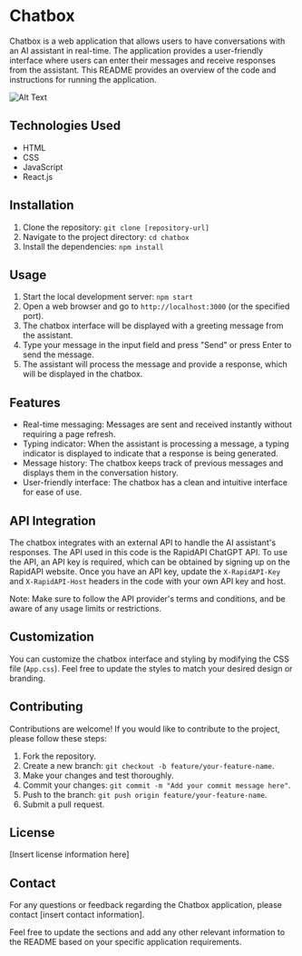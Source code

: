 # Chatbox

Chatbox is a web application that allows users to have conversations with an AI assistant in real-time. The application provides a user-friendly interface where users can enter their messages and receive responses from the assistant. This README provides an overview of the code and instructions for running the application.

![Alt Text](https://i.ibb.co/wrw0QmR/Screen-Shot-2023-05-15-at-5-56-22-PM.png)


## Technologies Used

- HTML
- CSS
- JavaScript
- React.js

## Installation

1. Clone the repository: `git clone [repository-url]`
2. Navigate to the project directory: `cd chatbox`
3. Install the dependencies: `npm install`

## Usage

1. Start the local development server: `npm start`
2. Open a web browser and go to `http://localhost:3000` (or the specified port).
3. The chatbox interface will be displayed with a greeting message from the assistant.
4. Type your message in the input field and press "Send" or press Enter to send the message.
5. The assistant will process the message and provide a response, which will be displayed in the chatbox.

## Features

- Real-time messaging: Messages are sent and received instantly without requiring a page refresh.
- Typing indicator: When the assistant is processing a message, a typing indicator is displayed to indicate that a response is being generated.
- Message history: The chatbox keeps track of previous messages and displays them in the conversation history.
- User-friendly interface: The chatbox has a clean and intuitive interface for ease of use.

## API Integration

The chatbox integrates with an external API to handle the AI assistant's responses. The API used in this code is the RapidAPI ChatGPT API. To use the API, an API key is required, which can be obtained by signing up on the RapidAPI website. Once you have an API key, update the `X-RapidAPI-Key` and `X-RapidAPI-Host` headers in the code with your own API key and host.

Note: Make sure to follow the API provider's terms and conditions, and be aware of any usage limits or restrictions.

## Customization

You can customize the chatbox interface and styling by modifying the CSS file (`App.css`). Feel free to update the styles to match your desired design or branding.

## Contributing

Contributions are welcome! If you would like to contribute to the project, please follow these steps:

1. Fork the repository.
2. Create a new branch: `git checkout -b feature/your-feature-name`.
3. Make your changes and test thoroughly.
4. Commit your changes: `git commit -m "Add your commit message here"`.
5. Push to the branch: `git push origin feature/your-feature-name`.
6. Submit a pull request.

## License

[Insert license information here]

## Contact

For any questions or feedback regarding the Chatbox application, please contact [insert contact information].

Feel free to update the sections and add any other relevant information to the README based on your specific application requirements.
